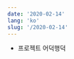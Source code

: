 ```yaml
---
date: '2020-02-14'
lang: 'ko'
slug: '/2020-02-14'
---
```


- 프로젝트 어덕행덕

<head>
  <html lang="ko-KR"/>
</head>
